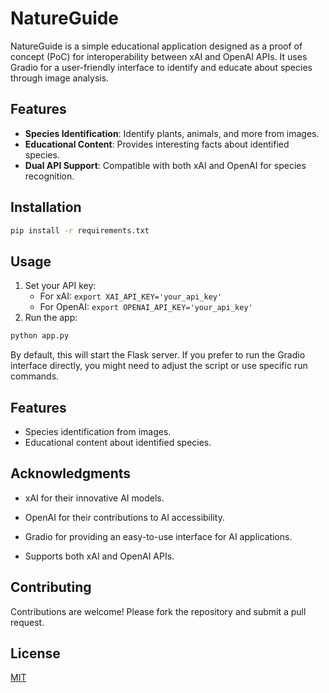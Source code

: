 # NatureGuide

NatureGuide is a simple educational application designed as a proof of concept (PoC) for interoperability between xAI and OpenAI APIs. It uses Gradio for a user-friendly interface to identify and educate about species through image analysis.

## Features

- **Species Identification**: Identify plants, animals, and more from images.
- **Educational Content**: Provides interesting facts about identified species.
- **Dual API Support**: Compatible with both xAI and OpenAI for species recognition.


## Installation
```bash
pip install -r requirements.txt
```

## Usage
1. Set your API key:
   - For xAI: `export XAI_API_KEY='your_api_key'`
   - For OpenAI: `export OPENAI_API_KEY='your_api_key'`
2. Run the app:
   
```bash
python app.py

```
By default, this will start the Flask server. If you prefer to run the Gradio interface directly, you might need to adjust the script or use specific run commands.

## Features
- Species identification from images.
- Educational content about identified species.

## Acknowledgments
- xAI for their innovative AI models.
- OpenAI for their contributions to AI accessibility.
- Gradio for providing an easy-to-use interface for AI applications.


- Supports both xAI and OpenAI APIs.

## Contributing
Contributions are welcome! Please fork the repository and submit a pull request.

## License
[MIT](LICENSE)
